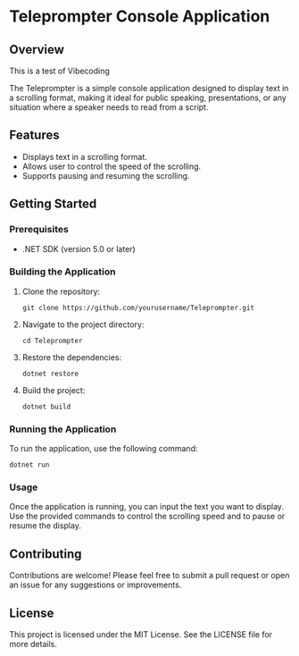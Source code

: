 # Teleprompter Console Application

## Overview
This is a test of Vibecoding

The Teleprompter is a simple console application designed to display text in a scrolling format, making it ideal for public speaking, presentations, or any situation where a speaker needs to read from a script.

## Features
- Displays text in a scrolling format.
- Allows user to control the speed of the scrolling.
- Supports pausing and resuming the scrolling.

## Getting Started

### Prerequisites
- .NET SDK (version 5.0 or later)

### Building the Application
1. Clone the repository:
   ```
   git clone https://github.com/yourusername/Teleprompter.git
   ```
2. Navigate to the project directory:
   ```
   cd Teleprompter
   ```
3. Restore the dependencies:
   ```
   dotnet restore
   ```
4. Build the project:
   ```
   dotnet build
   ```

### Running the Application
To run the application, use the following command:
```
dotnet run
```

### Usage
Once the application is running, you can input the text you want to display. Use the provided commands to control the scrolling speed and to pause or resume the display.

## Contributing
Contributions are welcome! Please feel free to submit a pull request or open an issue for any suggestions or improvements.

## License
This project is licensed under the MIT License. See the LICENSE file for more details.